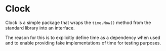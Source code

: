 # Clock

Clock is a simple package that wraps the `time.Now()` method from the standard library into an interface.

The reason for this is to explicitly define time as a dependency when used and to enable providing fake 
implementations of time for testing purposes.